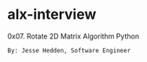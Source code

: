 # alx-interview

0x07. Rotate 2D Matrix
Algorithm      Python

    By: Jesse Hedden, Software Engineer